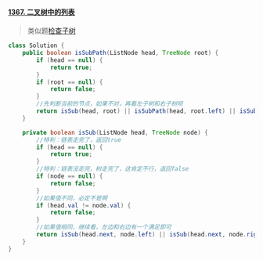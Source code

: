 #### [1367. 二叉树中的列表](https://leetcode-cn.com/problems/linked-list-in-binary-tree/)
> 类似题[检查子树](https://leetcode-cn.com/problems/check-subtree-lcci/)
```java
class Solution {
    public boolean isSubPath(ListNode head, TreeNode root) {
        if (head == null) {
            return true;
        }
        if (root == null) {
            return false;
        }
        //先判断当前的节点，如果不对，再看左子树和右子树呗
        return isSub(head, root) || isSubPath(head, root.left) || isSubPath(head, root.right);
    }

    private boolean isSub(ListNode head, TreeNode node) {
        //特判：链表走完了，返回true
        if (head == null) {
            return true;
        }
        //特判：链表没走完，树走完了，这肯定不行，返回false
        if (node == null) {
            return false;
        }
        //如果值不同，必定不是啊
        if (head.val != node.val) {
            return false;
        }
        //如果值相同，继续看，左边和右边有一个满足即可
        return isSub(head.next, node.left) || isSub(head.next, node.right);
    }
}
```


